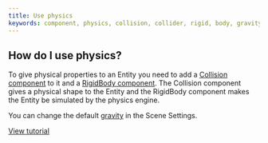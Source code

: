 ```yaml
---
title: Use physics
keywords: component, physics, collision, collider, rigid, body, gravity, ammo, trigger
---
```


## How do I use physics?

To give physical properties to an Entity you need to add a [Collision component](https://developer.playcanvas.com/user-manual/scenes/components/collision/) to it and a [RigidBody component](https://developer.playcanvas.com/user-manual/scenes/components/rigidbody/). The Collision component gives a physical shape to the Entity and the RigidBody component makes the Entity be simulated by the physics engine.

You can change the default [gravity](https://developer.playcanvas.com/user-manual/editor/settings/#gravity) in the Scene Settings.

[View tutorial](https://developer.playcanvas.com/tutorials/collision-and-triggers/)
